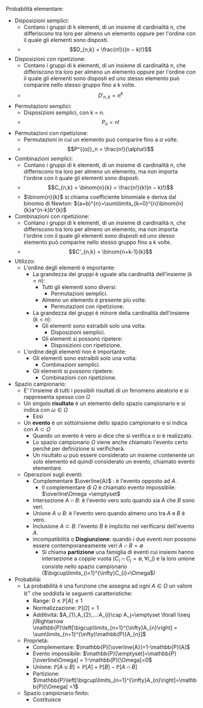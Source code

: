 Probabilità elementare:
- Disposizioni semplici: 
	- Contano i gruppi di k elementi, di un insieme di cardinalità n, che differiscono tra loro per almeno un elemento oppure per l'ordine con il quale gli elementi sono disposti.
	- $$D_{n,k} = \frac{n!}{(n − k)!}$$
- Disposizioni con ripetizione: 
	- Contano i gruppi di k elementi, di un insieme di cardinalità n, che differiscono tra loro per almeno un elemento oppure per l'ordine con il quale gli elementi sono disposti ed uno stesso elemento può comparire nello stesso gruppo fino a k volte.
	- $$D'_{n,k} = n^k$$
- Permutazioni semplici: 
	- Disposizioni semplici, con k = n.
	- $$P_n = n!$$
- Permutazioni con ripetizione: 
	- Permutazioni in cui un elemento può comparire fino a $\alpha$ volte.
	- $$P^{(α)}_n = \frac{n!}{\alpha!}$$
- Combinazioni semplici: 
	- Contano i gruppi di k elementi, di un insieme di cardinalità n, che differiscono tra loro per almeno un elemento, ma non importa l'ordine con il quale gli elementi sono disposti.
	- $$C_{n,k} = \binom{n}{k} =  \frac{n!}{k!(n − k)!}$$
	- $\binom{n}{k}$ si chiama coefficiente binomiale e deriva dal binomio di Newton: $(a+b)^{n}=\sum\limits_{k=0}^{n}\binom{n}{k}a^{n-k}b^{k}$
- Combinazioni con ripetizione:
	- Contano i gruppi di k elementi, di un insieme di cardinalità n, che differiscono tra loro per almeno un elemento, ma non importa l'ordine con il quale gli elementi sono disposti ed uno stesso elemento può comparire nello stesso gruppo fino a k volte.
	- $$C'_{n,k} = \binom{n+k-1}{k}$$
- Utilizzo:
	- L'ordine degli elementi è importante:
		- La grandezza dei gruppi è uguale alla cardinalità dell'insieme ($k=n$):
			- Tutti gli elementi sono diversi:
				- Permutazioni semplici.
			- Almeno un elemento è presente più volte:
				- Permutazioni con ripetizione.
		- La grandezza dei gruppi è minore della cardinalità dell'insieme ($k<n$):
			- Gli elementi sono estraibili solo una volta:
				- Disposizioni semplici.
			- Gli elementi si possono ripetere:
				- Disposizioni con ripetizione.
	- L'ordine degli elementi non è importante:
		- Gli elementi sono estraibili solo una volta:
			- Combinazioni semplici.
		- Gli elementi si possono ripetere:
			- Combinazioni con ripetizione.
- Spazio campionario:
	- E' l'insieme di tutti i possibili risultati di un fenomeno aleatorio e si rappresenta spesso con $\Omega$
	- Un singolo **risultato** è un elemento dello spazio campionario e si indica con $\omega\in\Omega$
		- Essi 
	- Un **evento** è un sottoinsieme dello spazio campionario e si indica con $A\subset\Omega$
		- Quando un evento è vero si dice che si verifica o si è realizzato.
		- Lo spazio campionario $\Omega$ viene anche chiamato l'evento certo perché per definizione si verificherà.
		- Un risultato $\omega$ può essere considerato un insieme contenente un solo elemento ed quindi considerato un evento, chiamato evento elementare.
	- Operazioni sugli eventi:
		- Complementare $\overline{A}$ : è l'evento opposto ad $A$.
			- Il complementare di $\Omega$ è chiamato evento impossibile: $\overline\Omega =\emptyset$ 
		- Intersezione $A\cap B$: è l'evento vero solo quando sia $A$ che $B$ sono veri.
		- Unione $A\cup B$: è l'evento vero quando almeno uno tra $A$ e $B$ è vero.
		- Inclusione $A\subset B$: l'evento $B$ è implicito nel verificarsi dell'evento $A$.
		- incompatibilità o **Disgiunzione**: quando i due eventi non possono essere contemporaneamente veri $A\cap B = \emptyset$
			- Si chiama **partizione** una famiglia di eventi cui insiemi hanno intersezione a coppie vuota  ($C_{i}\cap C_{j}=\emptyset, \forall i,j$) e la loro unione consiste nello spazio campionario ($\bigcup\limits_{i=1}^{\infty}C_{i}=\Omega$)
- Probabilià:
	- La probabilità è una funzione che assegna ad ogni $A\in\Omega$ un valore $\mathbb{R}^{+}$ che soddisfa le seguenti caratteristiche:
		- Range: $0\leq\mathbb{P}[A]\leq1$
		- Normalizzazione: $\mathbb{P}[\Omega] =1$
		- Additività: $A_{1},A_{2},...:A_{i}\cap A_j=\emptyset \forall i\neq j\Rightarrow \mathbb{P}\left[\bigcup\limits_{n=1}^{\infty}A_{n}\right] = \sum\limits_{n=1}^{\infty}\mathbb{P}[A_{n}]$
	- Proprietà:
		- Complementare: $\mathbb{P}[\overline{A}]=1-\mathbb{P}[A]$
		- Evento impossibile: $\mathbb{P}[\emptyset]=\mathbb{P}[\overline\Omega] = 1-\mathbb{P}[\Omega]=0$
		- Unione: $\mathbb{P}[A\cup B]=\mathbb{P}[A]+\mathbb{P}[B]-\mathbb{P}[A\cap B]$
		- Partizione: $\mathbb{P}\left[\bigcup\limits_{n=1}^{\infty}A_{n}\right]=\mathbb{P}[\Omega] =1$
	- Spazio campionario finito:
		- Costituisce 